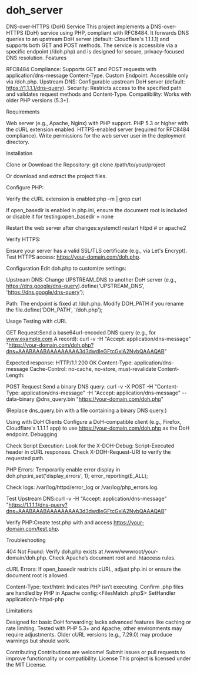 # doh_server
DNS-over-HTTPS (DoH) Service
This project implements a DNS-over-HTTPS (DoH) service using PHP, compliant with RFC8484. It forwards DNS queries to an upstream DoH server (default: Cloudflare's 1.1.1.1) and supports both GET and POST methods. The service is accessible via a specific endpoint (/doh.php) and is designed for secure, privacy-focused DNS resolution.
Features

RFC8484 Compliance: Supports GET and POST requests with application/dns-message Content-Type.
Custom Endpoint: Accessible only via /doh.php.
Upstream DNS: Configurable upstream DoH server (default: https://1.1.1.1/dns-query).
Security: Restricts access to the specified path and validates request methods and Content-Type.
Compatibility: Works with older PHP versions (5.3+).

Requirements

Web server (e.g., Apache, Nginx) with PHP support.
PHP 5.3 or higher with the cURL extension enabled.
HTTPS-enabled server (required for RFC8484 compliance).
Write permissions for the web server user in the deployment directory.

Installation

Clone or Download the Repository:
git clone <repository-url> /path/to/your/project

Or download and extract the project files.




Configure PHP:

Verify the cURL extension is enabled:php -m | grep curl


If open_basedir is enabled in php.ini, ensure the document root is included or disable it for testing:open_basedir = none


Restart the web server after changes:systemctl restart httpd  # or apache2




Verify HTTPS:

Ensure your server has a valid SSL/TLS certificate (e.g., via Let's Encrypt).
Test HTTPS access: https://your-domain.com/doh.php.



Configuration
Edit doh.php to customize settings:

Upstream DNS: Change UPSTREAM_DNS to another DoH server (e.g., https://dns.google/dns-query).define('UPSTREAM_DNS', 'https://dns.google/dns-query');


Path: The endpoint is fixed at /doh.php. Modify DOH_PATH if you rename the file.define('DOH_PATH', '/doh.php');



Usage
Testing with cURL

GET Request:Send a base64url-encoded DNS query (e.g., for www.example.com A record):
curl -v -H "Accept: application/dns-message" "https://your-domain.com/doh.php?dns=AAABAAABAAAAAAAAA3d3dwdleGFtcGxlA2NvbQAAAQAB"

Expected response:
HTTP/1.1 200 OK
Content-Type: application/dns-message
Cache-Control: no-cache, no-store, must-revalidate
Content-Length: <length>
<binary DNS response>


POST Request:Send a binary DNS query:
curl -v -X POST -H "Content-Type: application/dns-message" -H "Accept: application/dns-message" --data-binary @dns_query.bin "https://your-domain.com/doh.php"

(Replace dns_query.bin with a file containing a binary DNS query.)


Using with DoH Clients
Configure a DoH-compatible client (e.g., Firefox, Cloudflare's 1.1.1.1 app) to use https://your-domain.com/doh.php as the DoH endpoint.
Debugging

Check Script Execution:
Look for the X-DOH-Debug: Script-Executed header in cURL responses.
Check X-DOH-Request-URI to verify the requested path.


PHP Errors:
Temporarily enable error display in doh.php:ini_set('display_errors', 1);
error_reporting(E_ALL);


Check logs: /var/log/httpd/error_log or /var/log/php_errors.log.


Test Upstream DNS:curl -v -H "Accept: application/dns-message" "https://1.1.1.1/dns-query?dns=AAABAAABAAAAAAAAA3d3dwdleGFtcGxlA2NvbQAAAQAB"


Verify PHP:Create test.php with <?php phpinfo(); ?> and access https://your-domain.com/test.php.

Troubleshooting

404 Not Found:
Verify doh.php exists at /www/wwwroot/your-domain/doh.php.
Check Apache’s document root and .htaccess rules.


cURL Errors:
If open_basedir restricts cURL, adjust php.ini or ensure the document root is allowed.


Content-Type: text/html:
Indicates PHP isn’t executing. Confirm .php files are handled by PHP in Apache config:<FilesMatch \.php$>
    SetHandler application/x-httpd-php
</FilesMatch>





Limitations

Designed for basic DoH forwarding; lacks advanced features like caching or rate limiting.
Tested with PHP 5.3+ and Apache; other environments may require adjustments.
Older cURL versions (e.g., 7.29.0) may produce warnings but should work.

Contributing
Contributions are welcome! Submit issues or pull requests to improve functionality or compatibility.
License
This project is licensed under the MIT License.
